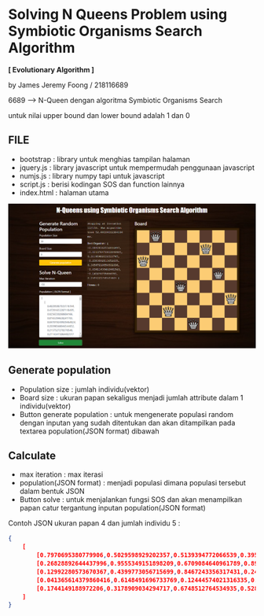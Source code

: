 # Solving N Queens Problem using Symbiotic Organisms Search Algorithm
<b>[ Evolutionary Algorithm ]</b>

by James Jeremy Foong / 218116689

6689 -->  N-Queen dengan algoritma Symbiotic Organisms Search

untuk nilai upper bound dan lower bound adalah 1 dan 0

## FILE
- bootstrap : library untuk menghias tampilan halaman
- jquery.js : library javascript untuk mempermudah penggunaan javascript
- numjs.js : library numpy tapi untuk javascript
- script.js : berisi kodingan SOS dan function lainnya
- index.html : halaman utama

![alt text](/image/web.png)

## Generate population
- Population size : jumlah individu(vektor)
- Board size : ukuran papan sekaligus menjadi jumlah attribute dalam 1 individu(vektor)
- Button generate population : untuk mengenerate populasi random dengan inputan yang sudah ditentukan dan akan ditampilkan pada textarea population(JSON format) dibawah

## Calculate
- max iteration : max iterasi
- population(JSON format) : menjadi populasi dimana populasi tersebut dalam bentuk JSON
- Button solve : untuk menjalankan fungsi SOS dan akan menampilkan papan catur tergantung inputan population(JSON format)

Contoh JSON ukuran papan 4 dan jumlah individu 5 : 
```json
{
    [
        [0.7970695380779906,0.5029598929202357,0.5139394772066539,0.39559929356173096],
        [0.26828892644437996,0.9555349151898209,0.6709084640961789,0.8933318536365775],
        [0.12992280573670367,0.4399773056715699,0.8467243356317431,0.24285991038222532],
        [0.041365614379860416,0.6148491696733769,0.12444574021316335,0.31716082410343005],
        [0.1744149188972206,0.3178909034294717,0.6748512764534935,0.5280743215951129]
    ]
}
```
